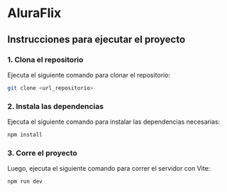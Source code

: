 # AluraFlix

## Instrucciones para ejecutar el proyecto

### 1. Clona el repositorio

Ejecuta el siguiente comando para clonar el repositorio:

```bash
git clone <url_repositorio>
```
### 2. Instala las dependencias

Ejecuta el siguiente comando para instalar las dependencias necesarias:

```bash
npm install
```
### 3. Corre el proyecto

Luego, ejecuta el siguiente comando para correr el servidor con Vite:

```bash
npm run dev
```

